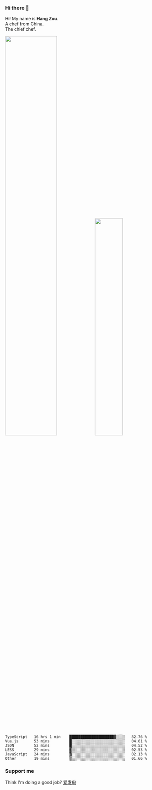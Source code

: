 ### Hi there 👋

Hi! My name is **Hang Zou**.  
A chef from China.  
The chief chef.

<img align="" width="57.5%" src="https://github-readme-stats.vercel.app/api?username=zouhangwithsweet&hide_title=true&hide_border=true&show_icons=true&include_all_commits=true&line_height=21" /><img align="" width="42.4%" src="https://github-readme-stats.vercel.app/api/top-langs/?username=zouhangwithsweet&hide_title=true&hide_border=true&layout=compact" />

<!--START_SECTION:waka-->

```text
TypeScript   16 hrs 1 min    ████████████████████▓░░░░   82.76 %
Vue.js       53 mins         █░░░░░░░░░░░░░░░░░░░░░░░░   04.61 %
JSON         52 mins         █░░░░░░░░░░░░░░░░░░░░░░░░   04.52 %
LESS         29 mins         ▓░░░░░░░░░░░░░░░░░░░░░░░░   02.53 %
JavaScript   24 mins         ▓░░░░░░░░░░░░░░░░░░░░░░░░   02.13 %
Other        19 mins         ▒░░░░░░░░░░░░░░░░░░░░░░░░   01.66 %
```

<!--END_SECTION:waka-->

### Support me

Think I'm doing a good job? [爱发电](https://afdian.net/@zouhangsweet)
